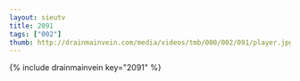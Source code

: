 ```yaml
--- 
layout: sieutv
title: 2091
tags: ["002"]
thumb: http://drainmainvein.com/media/videos/tmb/000/002/091/player.jpg
---
```

{% include drainmainvein key="2091" %} 
